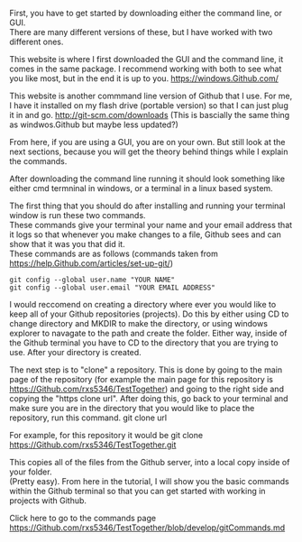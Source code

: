 First, you have to get started by downloading either the command line, or GUI.  
There are many different versions of these, but I have worked with two different ones.

This website is where I first downloaded the GUI and the command line, it comes in the same package. 
I recommend working with both to see what you like most, but in the end it is up to you.
https://windows.Github.com/

This website is another commmand line version of Github that I use.  For me, I have it installed on my flash drive (portable version) so that I can just plug it in and go.
http://git-scm.com/downloads
  (This is bascially the same thing as windwos.Github but maybe less updated?)

From here, if you are using a GUI, you are on your own.  But still look at the next sections, because you will get the theory behind things while I explain the commands.

After downloading the command line running it should look something like either cmd termninal in windows, or a terminal in a linux based system.  

The first thing that you should do after installing and running your terminal window is run these two commands.  
These commands give your terminal your name and  your email address that it logs so that whenever you make changes to a file,
Github sees and can show that it was you that did it.  
These commands are as follows (commands taken from https://help.Github.com/articles/set-up-git/)

    git config --global user.name "YOUR NAME"
    git config --global user.email "YOUR EMAIL ADDRESS"


I would reccomend on creating a directory where ever you would like to keep all of your Github repositories (projects).
Do this by either using CD to change directory and MKDIR to make the directory,
or using windows explorer to navagate to the path and create the folder.  Either way, 
inside of the Github terminal you have to CD to the directory that you are trying to use.  After your directory is created.

The next step is to "clone" a repository.  This is done by going to the main page of the repository 
(for example the main page for this repository is https://Github.com/rxs5346/TestTogether)
 and going to the right side and copying the "https clone url".  After doing this, go back to your 
terminal and make sure you are in the directory that you would like to place the repository, run this command.
      git clone url

For example, for this repository it would be
      git clone https://Github.com/rxs5346/TestTogether.git

This copies all of the files from the Github server, into a local copy inside of your folder.  
(Pretty easy).  From here in the tutorial, I will show you the basic commands within the Github terminal
so that you can get started with working in projects with Github.


Click here to go to the commands page
https://Github.com/rxs5346/TestTogether/blob/develop/gitCommands.md
